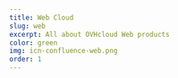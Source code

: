 ```yaml
---
title: Web Cloud
slug: web
excerpt: All about OVHcloud Web products
color: green
img: icn-confluence-web.png
order: 1
---
```

